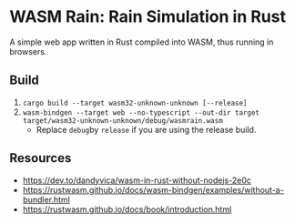 # WASM Rain: Rain Simulation in Rust

A simple web app written in Rust compiled into WASM, thus running in browsers.

## Build

1. `cargo build --target wasm32-unknown-unknown [--release]`
2. `wasm-bindgen --target web --no-typescript --out-dir target target/wasm32-unknown-unknown/debug/wasmrain.wasm`
   - Replace `debug`by `release` if you are using the release build.

## Resources

- https://dev.to/dandyvica/wasm-in-rust-without-nodejs-2e0c
- https://rustwasm.github.io/docs/wasm-bindgen/examples/without-a-bundler.html
- https://rustwasm.github.io/docs/book/introduction.html
